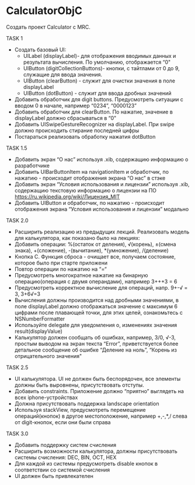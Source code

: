 # CalculatorObjC

Создать проект Calculator c MRC.

TASK 1
  * Создать базовый UI: 
    - UILabel (displayLabel)- для отображения вводимых данных и результата вычисления. По умолчанию, отображается “0"
    - UIButton (digitCollectionButtons)- кнопки, с тайтлами от 0 до 9, служащие для ввода значения. 
    - UIButton (clearButton) - служит для очистки значения в поле displayLabel
    - UIButton (dotButton) - служит для ввода дробных значений
  * Добавить обработчик для digit buttons. Предусмотреть ситуации с вводом 0 в начале, например “0234”, “0000123”
  * Добавить обработчик для clearButton. По нажатие, значение в displayLabel должно сбрасываться в “0"
  * Добавить UISwipeGestureRecognizer на displayLabel. При swipe должно происходить стирание последней цифры 
  * Постараться реализовать обработку нажатия dotButton

TASK 1.5
 * Добавить экран “О нас” используя .xib, содержащию информацию о разработчике
 * Добавить UIBarButtonItem на navigationItem и обработчик, по нажатию - происходит отображения экрана “О нас” в стэке
 * Добавить экран “Условия использования и лицензии” используя .xib, содержащию текстовую информацию о лицензии на ПО https://ru.wikipedia.org/wiki/Лицензия_MIT
 * Добавить UIButton и обработчик, по нажатию - происходит отображения экрана “Условия использования и лицензии” модально

TASK 2.0 
 * Расширить реализацию из предыдущих лекций. Реализовать модель для калькулятора, как показано было на лекциях:
 * Добавить операции: %(остаток от деления), √(корень), ±(смена знака), +(сложение), -(вычитание), *(умножение), /(деление)	
 * Кнопка С. Функция сброса - очищает все, получаем состояние, которое было при старте приложени
 * Повтор операции по нажатию на “=“
 * Предусмотреть многократное нажатие на бинарную операцию(операция с двумя операндами), например 3+++3 = 6
 * Предусмотреть корректное вычисление для операций, напр. 9+-√ = 3, 3+6√=3
 * Вычисления должны производится над дробными значениями, в поле displayLabel должно отображаться значение с максимум 6 цифрами после плавающей точки, для этих целей, ознакомьтесь с  NSNumberFormatter
 * Используйте delegate для уведомления о, изменениях значения result(displayValue)
 * Калькулятор должен сообщать об ошибках, например, 3/0, √-3, простым выводом на экран текста “Error”, приветствуется более детальное сообщение об ошибке “Деление на ноль”, “Корень из отрицательного значения" 

TASK 2.5
 * UI калькулятора. UI не должен быть беспорядочен, все элементы должны быть выровнены, присутствовать отступы.
 * Добавить constraints. Приложение должно “приятно” выглядеть на всех iphone-устройствах
 * Должна присутствовать поддержка landscape orientation
 * Используя stackView, предусмотреть перемещение операций(кнопок) в другое местоположение, например +,-,*,/  слева от digit-кнопок, если они были справа

TASK 3.0 
 * Добавить поддержку систем счисления
 * Расширить возможности калькулятора, должны присутствовать системы счисления: DEC, BIN, OCT, HEX
 * Для каждой из системы предусмотреть disable кнопок в соответствии со системой счисления
 * UI должен быть привлекателен

